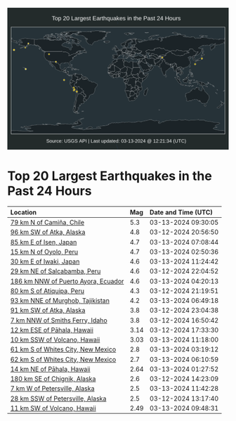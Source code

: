 ![Map](./map.png)

# Top 20 Largest Earthquakes in the Past 24 Hours

| Location | Mag | Date and Time (UTC) |
|:---|:---|:---|
| [79 km N of Camiña, Chile](https://earthquake.usgs.gov/earthquakes/eventpage/us6000mijr) | 5.3 | 03-13-2024 09:30:05 |
| [96 km SW of Atka, Alaska](https://earthquake.usgs.gov/earthquakes/eventpage/us6000miha) | 4.8 | 03-12-2024 20:56:50 |
| [85 km E of Isen, Japan](https://earthquake.usgs.gov/earthquakes/eventpage/us6000mij7) | 4.7 | 03-13-2024 07:08:44 |
| [15 km N of Oyolo, Peru](https://earthquake.usgs.gov/earthquakes/eventpage/us6000miic) | 4.7 | 03-13-2024 02:50:36 |
| [30 km E of Iwaki, Japan](https://earthquake.usgs.gov/earthquakes/eventpage/us6000mikg) | 4.6 | 03-13-2024 11:24:42 |
| [29 km NE of Salcabamba, Peru](https://earthquake.usgs.gov/earthquakes/eventpage/us6000mihq) | 4.6 | 03-12-2024 22:04:52 |
| [186 km NNW of Puerto Ayora, Ecuador](https://earthquake.usgs.gov/earthquakes/eventpage/us6000miin) | 4.6 | 03-13-2024 04:20:13 |
| [80 km S of Atiquipa, Peru](https://earthquake.usgs.gov/earthquakes/eventpage/us6000miht) | 4.3 | 03-12-2024 21:19:51 |
| [93 km NNE of Murghob, Tajikistan](https://earthquake.usgs.gov/earthquakes/eventpage/us6000mij5) | 4.2 | 03-13-2024 06:49:18 |
| [91 km SW of Atka, Alaska](https://earthquake.usgs.gov/earthquakes/eventpage/us6000mihy) | 3.8 | 03-12-2024 23:04:38 |
| [7 km NNW of Smiths Ferry, Idaho](https://earthquake.usgs.gov/earthquakes/eventpage/us7000m4v4) | 3.8 | 03-12-2024 16:50:42 |
| [12 km ESE of Pāhala, Hawaii](https://earthquake.usgs.gov/earthquakes/eventpage/hv74134911) | 3.14 | 03-12-2024 17:33:30 |
| [10 km SSW of Volcano, Hawaii](https://earthquake.usgs.gov/earthquakes/eventpage/hv74135966) | 3.03 | 03-13-2024 11:18:00 |
| [61 km S of Whites City, New Mexico](https://earthquake.usgs.gov/earthquakes/eventpage/tx2024fbuv) | 2.8 | 03-13-2024 03:19:12 |
| [62 km S of Whites City, New Mexico](https://earthquake.usgs.gov/earthquakes/eventpage/tx2024fcal) | 2.7 | 03-13-2024 06:10:59 |
| [14 km NE of Pāhala, Hawaii](https://earthquake.usgs.gov/earthquakes/eventpage/hv74135491) | 2.64 | 03-13-2024 01:27:52 |
| [180 km SE of Chignik, Alaska](https://earthquake.usgs.gov/earthquakes/eventpage/ak0243bb5vjz) | 2.6 | 03-12-2024 14:23:09 |
| [7 km W of Petersville, Alaska](https://earthquake.usgs.gov/earthquakes/eventpage/ak0243cx15yj) | 2.5 | 03-13-2024 11:42:28 |
| [28 km SSW of Petersville, Alaska](https://earthquake.usgs.gov/earthquakes/eventpage/ak0243bajcqt) | 2.5 | 03-12-2024 13:17:40 |
| [11 km SW of Volcano, Hawaii](https://earthquake.usgs.gov/earthquakes/eventpage/hv74135871) | 2.49 | 03-13-2024 09:48:31 |
